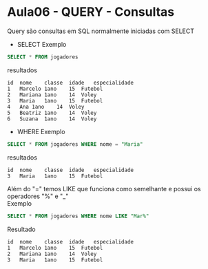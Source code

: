 # Aula06 - QUERY - Consultas
Query são consultas em SQL normalmente iniciadas com SELECT

- SELECT
Exemplo
```sql
SELECT * FROM jogadores
```
resultados
```
id	nome	classe	idade	especialidade
1	Marcelo	1ano	15	Futebol
2	Mariana	1ano	14	Voley
3	Maria	1ano	15	Futebol
4	Ana	1ano	14	Voley
5	Beatriz	1ano	14	Voley
6	Suzana	1ano	14	Voley
```
- WHERE
Exemplo
```sql
SELECT * FROM jogadores WHERE nome = "Maria"
```
resultados
```
id	nome	classe	idade	especialidade
3	Maria	1ano	15	Futebol
```
Além do "=" temos LIKE que funciona como semelhante e possui os operadores "%" e "_"<br>
Exemplo
```sql
SELECT * FROM jogadores WHERE nome LIKE "Mar%"
```
Resultado
```
id	nome	classe	idade	especialidade
1	Marcelo	1ano	15	Futebol
2	Mariana	1ano	14	Voley
3	Maria	1ano	15	Futebol
```